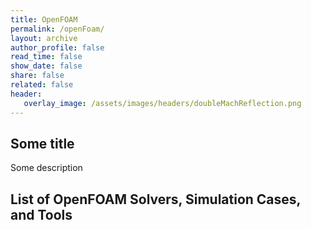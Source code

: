 ```yaml
---
title: OpenFOAM
permalink: /openFoam/
layout: archive
author_profile: false
read_time: false
show_date: false
share: false
related: false
header:
   overlay_image: /assets/images/headers/doubleMachReflection.png
---
```


## Some title

Some description


## List of OpenFOAM Solvers, Simulation Cases, and Tools


